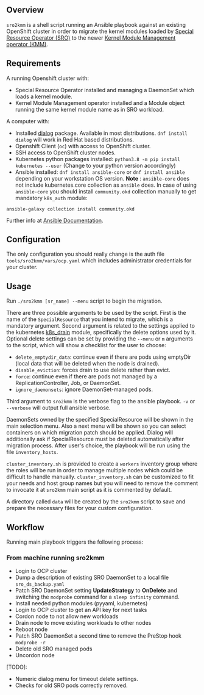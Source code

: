 ## Overview

`sro2kmm` is a shell script running an Ansible playbook against an existing OpenShift cluster in order to 
migrate the kernel modules loaded by [Special Resource Operator (SRO)](https://github.com/openshift/special-resource-operator) to the newer [Kernel Module Management operator (KMM)](https://github.com/rh-ecosystem-edge/kernel-module-management).

## Requirements

A running Openshift cluster with:
- Special Resource Operator installed and managing a DaemonSet which loads a kernel module.
- Kernel Module Management operator installed and a Module object running the same kernel module name as in SRO workload.

A computer with:

- Installed [dialog](https://invisible-island.net/dialog/) package.
  Available in most distributions. `dnf install dialog` will work in Red Hat based distributions.
- Openshift Client (`oc`) with access to OpenShift cluster.
- SSH access to OpenShift cluster nodes.
- Kubernetes python packages installed: `python3.8 -m pip install kubernetes --user`
  (Change to your python version accordingly)
- Ansible installed: `dnf install ansible-core` or `dnf install ansible` depending on your workstation OS version.
  **Note** : `ansible-core` does not include kubernetes.core collection as `ansible` does. In case of using
  `ansible-core` you should install `community.okd` collection manually to get mandatory `k8s_auth` module:
```console
ansible-galaxy collection install community.okd
```

Further info at [Ansible Documentation](https://docs.ansible.com/ansible/latest/installation_guide/index.html).

## Configuration

The only configuration you should really change is the auth file `tools/sro2kmm/vars/ocp.yaml`
which includes administrator credentials for your cluster.

## Usage

Run `./sro2kmm [sr_name] --menu` script to begin the migration.

There are three possible arguments to be used by the script. First is the name of the `SpecialResource` that you intend to migrate, which is a mandatory argument.
Second argument is related to the settings applied to the kubernetes [k8s_drain](https://docs.ansible.com/ansible/latest/collections/kubernetes/core/k8s_drain_module.html#parameters) module, specifically the delete options used by it.
Optional delete settings can be set by providing the `--menu` or `m` arguments to the script, which will show a checklist for the user to choose:

- `delete_emptydir_data`: continue even if there are pods using emptyDir (local data that will be deleted when the node
 is drained).
- `disable_eviction`: forces drain to use delete rather than evict.
- `force`: continue even if there are pods not managed by a ReplicationController, Job, or DaemonSet.
- `ignore_daemonsets`: ignore DaemonSet-managed pods.

Third argument to `sro2kmm` is the verbose flag to the ansible playbook.
`-v` or `--verbose` will output full ansible verbose.

DaemonSets owned by the specified SpecialResource will be shown in the main selection menu. 
Also a next menu will be shown so you can select containers on which migration patch should
be applied.
Dialog will additionally ask if SpecialResource must be deleted automatically after
migration process.
After user's choice, the playbook will be run using the file `inventory_hosts`.

`cluster_inventory.sh` is provided to create a `workers` inventory group where the roles will
 be run in order to manage multiple nodes which could be difficult to handle manually.
`cluster_inventory.sh` can be customized to fit your needs and host group names but
you will need to remove the comment to invocate it at `sro2kmm` main script as it is commented
by default.

A directory called `data` will be created by the `sro2kmm` script to save and prepare the 
necessary files for your custom configuration.

## Workflow

Running main playbook triggers the following process:

### From machine running sro2kmm 

- Login to OCP cluster
- Dump a description of existing SRO DaemonSet to a local file `sro_ds_backup.yaml`
- Patch SRO DaemonSet setting **UpdateStrategy** to **OnDelete** and switching the `modprobe` command for a 
`sleep infinity` command.
- Install needed python modules (pyyaml, kubernetes)
- Login to OCP cluster to get an API key for next tasks
- Cordon node to not allow new workloads
- Drain node to move existing workloads to other nodes
- Reboot node
- Patch SRO DaemonSet a second time to remove the PreStop hook `modprobe -r`
- Delete old SRO managed pods
- Uncordon node

[TODO]:
- Numeric dialog menu for timeout delete settings.
- Checks for old SRO pods correctly removed.
